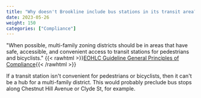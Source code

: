 ```yaml
---
title: "Why doesn't Brookline include bus stations in its transit area?"
date: 2023-05-26
weight: 150
categories: ["Compliance"]
---
```

"When possible, multi-family zoning districts should be in areas that have safe, accessible, and convenient access to transit stations for pedestrians and bicyclists."
{{< rawhtml >}}<a href="https://www.mass.gov/info-details/section-3a-guidelines#3.-general-principles-of-compliance-" target="_new">EOHLC Guideline General Principles of Compliance</a>{{< /rawhtml >}}

If a transit station isn't convenient for pedestrians or bicyclists, then it can't be a hub for a multi-family district. This would probably preclude bus stops along Chestnut Hill Avenue or Clyde St, for example.